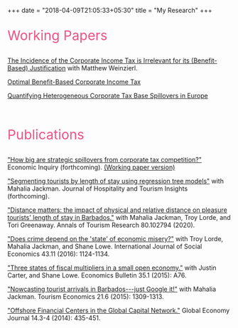 +++
date = "2018-04-09T21:05:33+05:30"
title = "My Research"
+++

<p style="color:#ef5285;font-size:30px;"> Working Papers</p>
<a href="https://www.nber.org/papers/w29547" target="_blank">The Incidence of the Corporate Income Tax is Irrelevant for its (Benefit-Based) Justification</a> with Matthew Weinzierl. <br>

<a href="/myresearch/documents/opttax.pdf" target="_blank">Optimal Benefit-Based Corporate Income Tax</a>  <br>

<a href="/myresearch/documents/basespillovers.pdf" target="_blank">Quantifying Heterogeneous Corporate Tax Base Spillovers in Europe</a>  <br>

<br>
<p style="color:#ef5285;font-size:30px;"> Publications </p>
<a href="https://onlinelibrary.wiley.com/doi/10.1111/ecin.13048" target="_blank">"How big are strategic spillovers from corporate tax competition?"</a> Economic Inquiry (forthcoming). <a href="/myresearch/documents/taxcomp.pdf" target="_blank">(Working paper version)</a> 

<a href="https://doi.org/10.1108/JHTI-03-2021-0084" target="_blank">"Segmenting tourists by length of stay using regression tree models"</a> with Mahalia Jackman.  Journal of Hospitality and Tourism Insights (forthcoming).

<a href="https://www.sciencedirect.com/science/article/pii/S0160738319301513" target="_blank">"Distance matters: the impact of physical and relative distance on pleasure tourists' length of stay in Barbados."</a> with Mahalia Jackman, Troy Lorde, and Tori Greenaway.  Annals of Tourism Research 80.102794 (2020).

<a href="https://www.emerald.com/insight/content/doi/10.1108/IJSE-03-2015-0047/full/html" target="_blank">"Does crime depend on the 'state' of economic misery?"</a>  with Troy Lorde, Mahalia Jackman, and Shane Lowe.  International Journal of Social Economics 43.11 (2016): 1124-1134.

<a href="http://www.accessecon.com/Pubs/EB/2015/Volume35/EB-15-V35-I1-P76.pdf" target="_blank">"Three states of fiscal multipliers in a small open economy."</a> with Justin Carter, and Shane Lowe.  Economics Bulletin 35.1 (2015): A76. 

<a href="https://journals.sagepub.com/doi/10.5367/te.2014.0402" target="_blank">"Nowcasting tourist arrivals in Barbados---just Google it!"</a> with Mahalia Jackman.  Tourism Economics 21.6 (2015): 1309-1313.

<a href="https://doi.org/10.1515/gej-2013-0059" target="_blank">"Offshore Financial Centers in the Global Capital Network."</a> Global Economy Journal 14.3-4 (2014): 435-451.